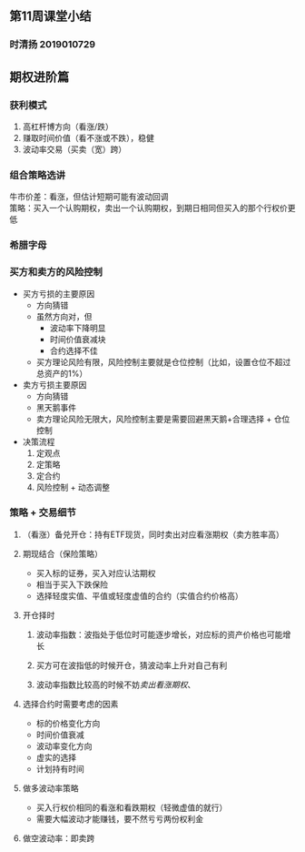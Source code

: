 ## 第11周课堂小结
### 时清扬 2019010729

## 期权进阶篇

### 获利模式

1. 高杠杆博方向（看涨/跌）
2. 赚取时间价值（看不涨或不跌），稳健
3. 波动率交易（买卖（宽）跨）

### 组合策略选讲

牛市价差：看涨，但估计短期可能有波动回调<br>策略：买入一个认购期权，卖出一个认购期权，到期日相同但买入的那个行权价更低

###  希腊字母

### 买方和卖方的风险控制

- 买方亏损的主要原因
  + 方向猜错
  + 虽然方向对，但
    - 波动率下降明显
    - 时间价值衰减块
    - 合约选择不佳
  + 买方理论风险有限，风险控制主要就是仓位控制（比如，设置仓位不超过总资产的1%）
- 卖方亏损主要原因
  - 方向猜错
  - 黑天鹅事件
  - 卖方理论风险无限大，风险控制主要是需要回避黑天鹅+合理选择 + 仓位控制
- 决策流程
  1. 定观点
  2. 定策略
  3. 定合约
  4. 风险控制 + 动态调整

### 策略  + 交易细节

1. （看涨）备兑开仓：持有ETF现货，同时卖出对应看涨期权（卖方胜率高）

2. 期现结合（保险策略）

   - 买入标的证券，买入对应认沽期权
   - 相当于买入下跌保险
   - 选择轻度实值、平值或轻度虚值的合约（实值合约价格高）

3. 开仓择时

   1. 波动率指数：波指处于低位时可能逐步增长，对应标的资产价格也可能增长

   2. 买方可在波指低的时候开仓，猜波动率上升对自己有利
   
   3. 波动率指数比较高的时候不妨*卖出看涨期权*、

4. 选择合约时需要考虑的因素

   - 标的价格变化方向
   - 时间价值衰减
   - 波动率变化方向
   - 虚实的选择
   - 计划持有时间

5. 做多波动率策略

   - 买入行权价相同的看涨和看跌期权（轻微虚值的就行）
   - 需要大幅波动才能赚钱，要不然亏亏两份权利金

6. 做空波动率：即卖跨
